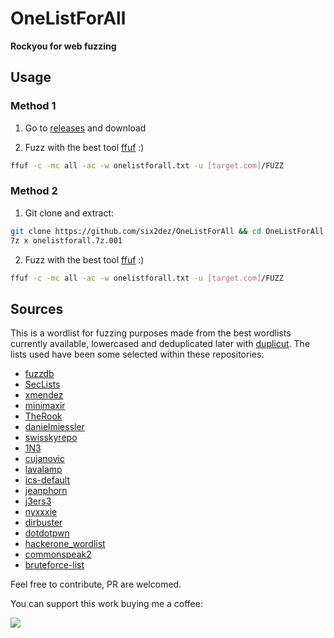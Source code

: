 # OneListForAll
**Rockyou for web fuzzing**

## Usage

### Method 1

1. Go to [releases](https://github.com/six2dez/OneListForAll/releases) and download

2. Fuzz with the best tool [ffuf](https://github.com/ffuf/ffuf) :)
```bash
ffuf -c -mc all -ac -w onelistforall.txt -u [target.com]/FUZZ
```

### Method 2

1. Git clone and extract:
```bash
git clone https://github.com/six2dez/OneListForAll && cd OneListForAll
7z x onelistforall.7z.001
```
2. Fuzz with the best tool [ffuf](https://github.com/ffuf/ffuf) :)
```bash
ffuf -c -mc all -ac -w onelistforall.txt -u [target.com]/FUZZ
```

## Sources

This is a wordlist for fuzzing purposes made from the best wordlists currently available, lowercased and deduplicated later with [duplicut](https://github.com/nil0x42/duplicut). The lists used have been some selected within these repositories:

- [fuzzdb](https://github.com/fuzzdb-project/fuzzdb)
- [SecLists](https://github.com/danielmiessler/SecLists)
- [xmendez](https://github.com/xmendez/wfuzz)
- [minimaxir](https://github.com/minimaxir/big-list-of-naughty-strings)
- [TheRook](https://github.com/TheRook/subbrute)
- [danielmiessler](https://github.com/danielmiessler]/RobotsDisallowed)
- [swisskyrepo](https://github.com/swisskyrepo/PayloadsAllTheThings)
- [1N3](https://github.com/1N3/IntruderPayloads)
- [cujanovic](https://github.com/cujanovic)
- [lavalamp](https://github.com/lavalamp-/password-lists)
- [ics-default](https://github.com/arnaudsoullie/ics-default-passwords)
- [jeanphorn](https://github.com/jeanphorn/wordlist)
- [j3ers3](https://github.com/j3ers3/PassList)
- [nyxxxie](https://github.com/nyxxxie/awesome-default-passwords)
- [dirbuster](https://www.owasp.org/index.php/DirBuster)
- [dotdotpwn](https://github.com/wireghoul/dotdotpwn)
- [hackerone_wordlist](https://github.com/xyele/hackerone_wordlist)
- [commonspeak2](https://github.com/assetnote/commonspeak2-wordlists)
- [bruteforce-list](https://github.com/assetnote/commonspeak2-wordlists)

Feel free to contribute, PR are welcomed.

You can support this work buying me a coffee:

[<img src="https://www.buymeacoffee.com/assets/img/guidelines/bmc-coffee.gif">](https://www.buymeacoffee.com/six2dez)
